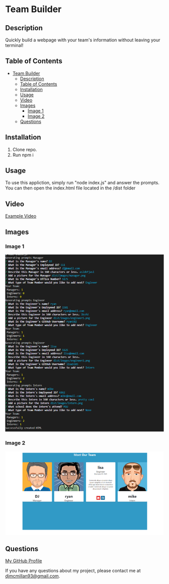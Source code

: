 # Team Builder

## Description

Quickly build a webpage with your team's information without leaving your terminal!

## Table of Contents

- [Team Builder](#team-builder)
  - [Description](#description)
  - [Table of Contents](#table-of-contents)
  - [Installation](#installation)
  - [Usage](#usage)
  - [Video](#video)
  - [Images](#images)
    - [Image 1](#image-1)
    - [Image 2](#image-2)
  - [Questions](#questions)

## Installation

1. Clone repo.
2. Run npm i

## Usage

To use this appliction, simply run "node index.js" and answer the prompts. You can then open the index.html file located in the /dist folder

## Video

[Example Video](https://drive.google.com/file/d/1NoFdHaxPF6bj_HWb3932VAxm5GTKkXTY/view "Example Video")

## Images

### Image 1

![](assets/images/prompts.png)

### Image 2

![](assets/images/team.png)

## Questions

[My GitHub Profile](https://github.com/Deejerz88)

If you have any questions about my project, please contact me at [djmcmillan93@gmail.com](mailto:djmcmillan93@gmail.com).

